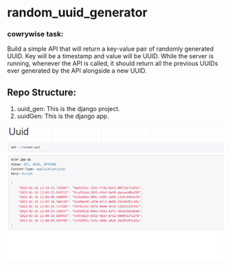 # random_uuid_generator
### cowrywise task:
Build a simple API that will return a key-value pair of randomly generated UUID. Key will be a timestamp and value will be UUID. While the server is running, 
whenever the API is called, it should return all the previous UUIDs ever generated by the API alongside a new UUID.

## Repo Structure:
1) uuid_gen: This is the django project.
2) uuidGen: This is the django app.

![API Output](image/image_1.png)


